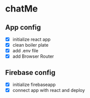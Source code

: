 # chatMe

## App config

-   [x] initialize react app
-   [x] clean boiler plate
-   [x] add .env file
-   [x] add Browser Router

## Firebase config

-   [x] initialize firebaseapp
-   [x] connect app with react and deploy
